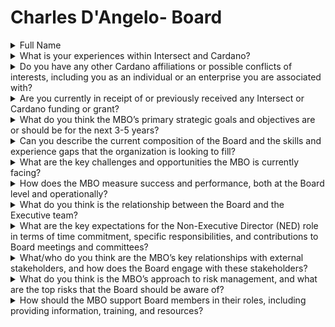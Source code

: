 # Charles D'Angelo- Board

<details>

<summary>Full Name</summary>

Charles D'Angelo

</details>



<details>

<summary>What is your experiences within Intersect and Cardano?</summary>

Individual / Business (Green Healthy House, LLC.) Founding Member with previewing of newsletters.

</details>



<details>

<summary>Do you have any other Cardano affiliations or possible conflicts of interests, including you as an individual or an enterprise you are associated with?</summary>

Government employee

</details>



<details>

<summary>Are you currently in receipt of or previously received any Intersect or Cardano funding or grant?</summary>

No - submitter to the Project Catalyst Fund 10 (Green Healthy House)

</details>



<details>

<summary>What do you think the MBO’s primary strategic goals and objectives are or should be for the next 3-5 years?</summary>

1. draft the Cardano constitution
2. release the Governance protocol
3. outreach for Community cevelopment

</details>



<details>

<summary>Can you describe the current composition of the Board and the skills and experience gaps that the organization is looking to fill?</summary>

experience in banking and financing, government and non-profit, and renewables and distributed energy.

</details>



<details>

<summary>What are the key challenges and opportunities the MBO is currently facing?</summary>

challenges: Constitution, Governance and Outreach&#x20;

opportunities: Constitution, Governance and Outreach

</details>



<details>

<summary>How does the MBO measure success and performance, both at the Board level and operationally?</summary>

Board: level of engagement, support groups (participation tokens), and Proof of Work (prove/upload it)

</details>



<details>

<summary>What do you think is the relationship between the Board and the Executive team?</summary>

Collaborative Board team and joint Group sessions to all get on the same page and understand that each objective helps with the other objectives.

</details>



<details>

<summary>What are the key expectations for the Non-Executive Director (NED) role in terms of time commitment, specific responsibilities, and contributions to Board meetings and committees?</summary>

provide your level of commitment to the team and be rewarded for your submittals.

</details>



<details>

<summary>What/who do you think are the MBO’s key relationships with external stakeholders, and how does the Board engage with these stakeholders?</summary>

MBO's provide support and points of contacts with external stakeholders, and engage in monthly support teams meetings.

</details>



<details>

<summary>What do you think is the MBO’s approach to risk management, and what are the top risks that the Board should be aware of?</summary>

Risk Management is critical to the survival and leading the conversation with risk and identifying all aspects of company risk, profiles, and credit.

</details>



<details>

<summary>How should the MBO support Board members in their roles, including providing information, training, and resources?</summary>

Each Board member is assigned a Group that they provide additional information, training, and resources from their specialized training.

</details>
